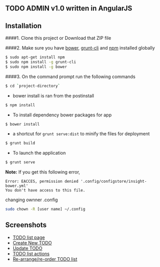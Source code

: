 ## TODO ADMIN v1.0 written in AngularJS

## Installation
####1. Clone this project or Download that ZIP file

####2.  Make sure you have [bower](http://bower.io/), [grunt-cli](https://www.npmjs.com/package/grunt-cli) and  [npm](https://www.npmjs.org/) installed globally
 
 
```sh
$ sudo apt-get install npm
$ sudo npm install -g grunt-cli
$ sudo npm install -g bower
```
####3. On the command prompt run the following commands

```sh
$ cd `project-directory`
```
- bower install is ran from the postinstall
```sh
$ npm install 
```

- To install dependency bower packages for app

```sh
$ bower install
```

- a shortcut for `grunt serve:dist` to minify the files for deployment

```sh
$ grunt build
```

- To launch the application
```sh
$ grunt serve
```


**Note:**
If you get this following error, 
```text
Error: EACCES, permission denied '.config/configstore/insight-bower.yml'
You don't have access to this file.
```
changing ownner .config

```sh
sudo chown -R [user name] ~/.config
```


## Screenshots

- [TODO list page](https://www.dropbox.com/s/uotgrv29o7j9sb8/Screen%20Shot%202018-07-12%20at%2011.47.13%20pm.png?dl=0)
- [Create New TODO](https://www.dropbox.com/s/ectz9a54gcdna3r/Screen%20Shot%202018-07-12%20at%2011.47.37%20pm.png?dl=0)
- [Update TODO](https://www.dropbox.com/s/pkytu4dluvb2h9n/Screen%20Shot%202018-07-12%20at%2011.48.19%20pm.png?dl=0)
- [TODO list actions](https://www.dropbox.com/s/np6fozch8zd7srl/Screen%20Shot%202018-07-13%20at%2012.01.43%20am.png?dl=0)
- [Re-arrange/re-order TODO list](https://www.dropbox.com/s/vcoetr7rc1d32ti/Screen%20Shot%202018-07-12%20at%2011.49.53%20pm.png?dl=0)
